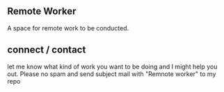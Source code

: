 ## Remote Worker
A space for remote work to be conducted.

## connect / contact
let me know what kind of work you want to be doing and I might help you out.
Please no spam and send subject mail with "Remnote worker" to my repo
